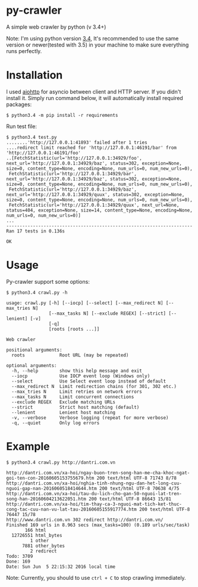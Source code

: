 # py-crawler
A simple web crawler by python (v 3.4+)

Note: I'm using python version [3.4](https://www.python.org/download/releases/3.4.0/), It's recommended to use the same version or newer(tested with 3.5) in your machine to make sure everything runs perfectly.

# Installation
I used [aiohttp](https://github.com/KeepSafe/aiohttp) for asyncio between client and HTTP server. If you didn't install it. Simply run command below, it will automatically install required packages:
```
$ python3.4 -m pip install -r requirements
```

Run test file:
```
$ python3.4 test.py 
........'http://127.0.0.1:41893' failed after 1 tries
....redirect limit reached for 'http://127.0.0.1:46191/bar' from 'http://127.0.0.1:46191/foo'
..[FetchStatistic(url='http://127.0.0.1:34929/foo', next_url='http://127.0.0.1:34929/baz', status=302, exception=None, size=0, content_type=None, encoding=None, num_urls=0, num_new_urls=0),
 FetchStatistic(url='http://127.0.0.1:34929/bar', next_url='http://127.0.0.1:34929/baz', status=302, exception=None, size=0, content_type=None, encoding=None, num_urls=0, num_new_urls=0),
 FetchStatistic(url='http://127.0.0.1:34929/baz', next_url='http://127.0.0.1:34929/quux', status=302, exception=None, size=0, content_type=None, encoding=None, num_urls=0, num_new_urls=0),
 FetchStatistic(url='http://127.0.0.1:34929/quux', next_url=None, status=404, exception=None, size=14, content_type=None, encoding=None, num_urls=0, num_new_urls=0)]
...
----------------------------------------------------------------------
Ran 17 tests in 0.136s

OK

```

# Usage
Py-crawler support some options:
```
$ python3.4 crawl.py -h

usage: crawl.py [-h] [--iocp] [--select] [--max_redirect N] [--max_tries N]
                [--max_tasks N] [--exclude REGEX] [--strict] [--lenient] [-v]
                [-q]
                [roots [roots ...]]

Web crawler

positional arguments:
  roots             Root URL (may be repeated)

optional arguments:
  -h, --help        show this help message and exit
  --iocp            Use IOCP event loop (Windows only)
  --select          Use Select event loop instead of default
  --max_redirect N  Limit redirection chains (for 301, 302 etc.)
  --max_tries N     Limit retries on network errors
  --max_tasks N     Limit concurrent connections
  --exclude REGEX   Exclude matching URLs
  --strict          Strict host matching (default)
  --lenient         Lenient host matching
  -v, --verbose     Verbose logging (repeat for more verbose)
  -q, --quiet       Only log errors

```
# Example
```
$ python3.4 crawl.py http://dantri.com.vn

http://dantri.com.vn/xa-hoi/ngay-buon-tren-song-han-me-cha-khoc-ngat-goi-ten-con-20160605153755679.htm 200 text/html UTF-8 71743 8/78
http://dantri.com.vn/xa-hoi/nghia-tinh-nhung-ngu-dan-het-long-cuu-nguoi-gap-nan-2016060518414644.htm 200 text/html UTF-8 70638 4/75
http://dantri.com.vn/xa-hoi/tau-du-lich-cho-gan-50-nguoi-lat-tren-song-han-20160604213622051.htm 200 text/html UTF-8 86643 15/81
http://dantri.com.vn/xa-hoi/tim-thay-ca-3-nguoi-mat-tich-ket-thuc-cong-tac-cuu-nan-vu-lat-tau-20160605155917774.htm 200 text/html UTF-8 76447 15/78
http://www.dantri.com.vn 302 redirect http://dantri.com.vn/
Finished 169 urls in 8.963 secs (max_tasks=100) (0.189 urls/sec/task)
       166 html
  12726551 html_bytes
         1 other
      7881 other_bytes
         2 redirect
Todo: 3709
Done: 169
Date: Sun Jun  5 22:15:32 2016 local time

```
Note: Currently, you should to use `ctrl + C` to stop crawling immediately.

